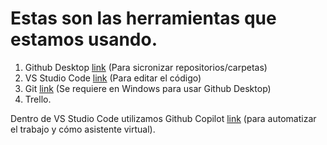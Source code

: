 # Estas son las herramientas que estamos usando.

1. Github Desktop [link](https://desktop.github.com/) (Para sicronizar repositorios/carpetas) 
2. VS Studio Code [link](https://code.visualstudio.com/) (Para editar el código)
3. Git [link](https://git-scm.com/) (Se requiere en Windows para usar Github Desktop)
4. Trello.

Dentro de VS Studio Code utilizamos Github Copilot [link](https://marketplace.visualstudio.com/items?itemName=GitHub.Copilot) (para automatizar el trabajo y cómo asistente virtual).


